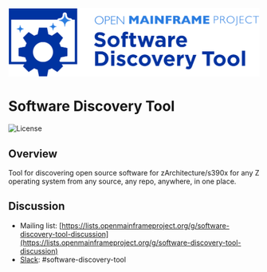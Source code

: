![](https://github.com/openmainframeproject/artwork/raw/master/projects/softwarediscoverytool/softwarediscoverytool-color.svg)

# Software Discovery Tool
  
![License](https://img.shields.io/github/license/openmainframeproject/software-discovery-tool)

## Overview

Tool for discovering open source software for zArchitecture/s390x for any Z operating system from any source, any repo, anywhere, in one place.

## Discussion

 - Mailing list: [https://lists.openmainframeproject.org/g/software-discovery-tool-discussion](https://lists.openmainframeproject.org/g/software-discovery-tool-discussion)
 - [Slack](https://slack.openmainframeproject.org/): #software-discovery-tool
